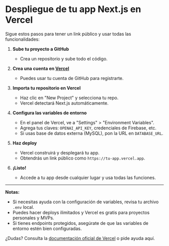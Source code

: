 # Despliegue de tu app Next.js en Vercel

Sigue estos pasos para tener un link público y usar todas las funcionalidades:

1. **Sube tu proyecto a GitHub**
   - Crea un repositorio y sube todo el código.

2. **Crea una cuenta en [Vercel](https://vercel.com/)**
   - Puedes usar tu cuenta de GitHub para registrarte.

3. **Importa tu repositorio en Vercel**
   - Haz clic en "New Project" y selecciona tu repo.
   - Vercel detectará Next.js automáticamente.

4. **Configura las variables de entorno**
   - En el panel de Vercel, ve a "Settings" > "Environment Variables".
   - Agrega tus claves: `OPENAI_API_KEY`, credenciales de Firebase, etc.
   - Si usas base de datos externa (MySQL), pon la URL en `DATABASE_URL`.

5. **Haz deploy**
   - Vercel construirá y desplegará tu app.
   - Obtendrás un link público como `https://tu-app.vercel.app`.

6. **¡Listo!**
   - Accede a tu app desde cualquier lugar y usa todas las funciones.

---

**Notas:**
- Si necesitas ayuda con la configuración de variables, revisa tu archivo `.env` local.
- Puedes hacer deploys ilimitados y Vercel es gratis para proyectos personales y MVPs.
- Si tienes endpoints protegidos, asegúrate de que las variables de entorno estén bien configuradas.

¿Dudas? Consulta la [documentación oficial de Vercel](https://vercel.com/docs) o pide ayuda aquí.
